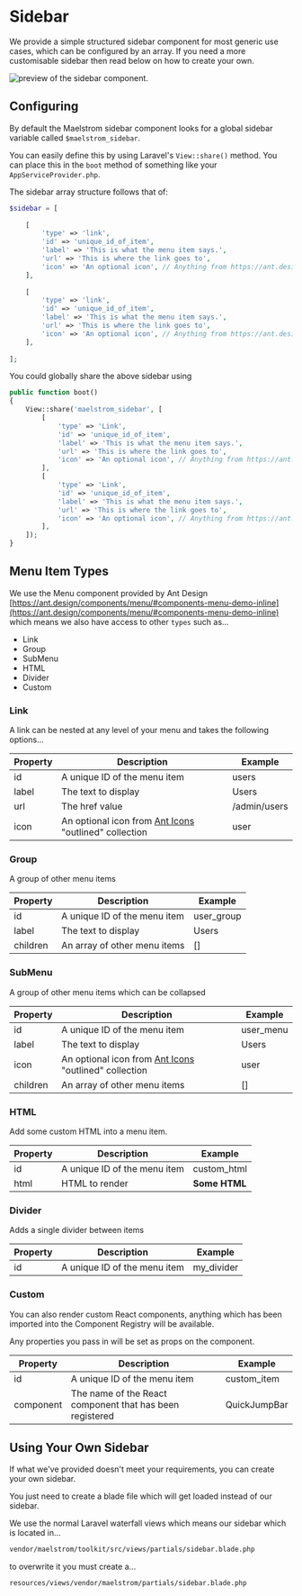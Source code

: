 # Sidebar

We provide a simple structured sidebar component for most generic use cases, which can be configured by an array. If you need a more customisable sidebar then read below on how to create your own.

<img class="shadow" src="/sidebar-preview.jpg" alt="preview of the sidebar component." /> 


## Configuring

By default the Maelstrom sidebar component looks for a global sidebar variable called `$maelstrom_sidebar`.

You can easily define this by using Laravel's `View::share()` method. You can place this in the `boot` method of something like your `AppServiceProvider.php`.

The sidebar array structure follows that of:

```php
$sidebar = [
    
    [
        'type' => 'link',
        'id' => 'unique_id_of_item',
        'label' => 'This is what the menu item says.',
        'url' => 'This is where the link goes to',
        'icon' => 'An optional icon', // Anything from https://ant.design/components/icon/ "outlined" collection
    ],
    
    [
        'type' => 'link',
        'id' => 'unique_id_of_item',
        'label' => 'This is what the menu item says.',
        'url' => 'This is where the link goes to',
        'icon' => 'An optional icon', // Anything from https://ant.design/components/icon/ "outlined" collection
    ],
    
];
```

You could globally share the above sidebar using

```php
public function boot()
{
    View::share('maelstrom_sidebar', [
        [
            'type' => 'Link',
            'id' => 'unique_id_of_item',
            'label' => 'This is what the menu item says.',
            'url' => 'This is where the link goes to',
            'icon' => 'An optional icon', // Anything from https://ant.design/components/icon/ "outlined" collection
        ],
        [
            'type' => 'Link',
            'id' => 'unique_id_of_item',
            'label' => 'This is what the menu item says.',
            'url' => 'This is where the link goes to',
            'icon' => 'An optional icon', // Anything from https://ant.design/components/icon/ "outlined" collection
        ],
    ]);
}
```

## Menu Item Types

We use the Menu component provided by Ant Design [https://ant.design/components/menu/#components-menu-demo-inline](https://ant.design/components/menu/#components-menu-demo-inline) which means we also have access to other `types` such as...

- Link
- Group
- SubMenu
- HTML
- Divider
- Custom

### Link

A link can be nested at any level of your menu and takes the following options...

| Property | Description | Example |
| ---------|-------------|---------|
| id | A unique ID of the menu item | users |
| label | The text to display | Users |
| url | The href value | /admin/users |
| icon | An optional icon from [Ant Icons](https://ant.design/components/icon/) "outlined" collection | user |

### Group

A group of other menu items

| Property | Description | Example |
| ---------|-------------|---------|
| id | A unique ID of the menu item | user_group |
| label | The text to display | Users |
| children | An array of other menu items | [] |

### SubMenu

A group of other menu items which can be collapsed

| Property | Description | Example |
| ---------|-------------|---------|
| id | A unique ID of the menu item | user_menu |
| label | The text to display | Users |
| icon | An optional icon from [Ant Icons](https://ant.design/components/icon/) "outlined" collection | user |
| children | An array of other menu items | [] |

### HTML

Add some custom HTML into a menu item.

| Property | Description | Example |
| ---------|-------------|---------|
| id | A unique ID of the menu item | custom_html |
| html | HTML to render | <strong>Some HTML</strong> |

### Divider

Adds a single divider between items

| Property | Description | Example |
| ---------|-------------|---------|
| id | A unique ID of the menu item | my_divider |

### Custom

You can also render custom React components, anything which has been imported into the Component Registry will be available.

Any properties you pass in will be set as props on the component.

| Property | Description | Example |
| ---------|-------------|---------|
| id | A unique ID of the menu item | custom_item |
| component | The name of the React component that has been registered | QuickJumpBar |

## Using Your Own Sidebar

If what we've provided doesn't meet your requirements, you can create your own sidebar.

You just need to create a blade file which will get loaded instead of our sidebar.

We use the normal Laravel waterfall views which means our sidebar which is located in...

```sh
vendor/maelstrom/toolkit/src/views/partials/sidebar.blade.php
```

to overwrite it you must create a...

```sh
resources/views/vendor/maelstrom/partials/sidebar.blade.php
```
